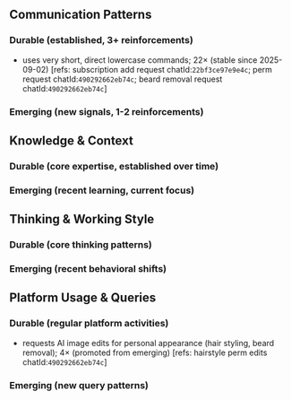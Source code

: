 ## Communication Patterns
### Durable (established, 3+ reinforcements)
- uses very short, direct lowercase commands; 22× (stable since 2025-09-02) [refs: subscription add request chatId:`22bf3ce97e9e4c`; perm request chatId:`490292662eb74c`; beard removal request chatId:`490292662eb74c`]

### Emerging (new signals, 1-2 reinforcements)

## Knowledge & Context
### Durable (core expertise, established over time)

### Emerging (recent learning, current focus)

## Thinking & Working Style
### Durable (core thinking patterns)

### Emerging (recent behavioral shifts)

## Platform Usage & Queries
### Durable (regular platform activities)
- requests AI image edits for personal appearance (hair styling, beard removal); 4× (promoted from emerging) [refs: hairstyle perm edits chatId:`490292662eb74c`]

### Emerging (new query patterns)